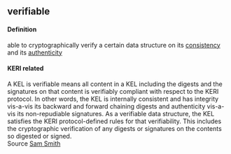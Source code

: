 ## verifiable

<h4>Definition</h4><p>able to cryptographically verify a certain data structure on its <a href="inconsistency">consistency</a> and its <a href="authenticity">authenticity</a></p><h4>KERI related</h4><p>A KEL is verifiable means all content in a KEL including the digests and the signatures on that content is verifiably compliant with respect to the KERI protocol. In other words, the KEL is internally consistent and has integrity vis-a-vis its backward and forward chaining digests and authenticity vis-a-vis its non-repudiable signatures. As a verifiable data structure, the KEL satisfies the KERI protocol-defined rules for that verifiability. This includes the cryptographic verification of any digests or signatures on the contents so digested or signed.<br>Source <a href="https://github.com/WebOfTrust/ietf-keri/blob/main/draft-ssmith-keri.md#basic-terminology">Sam Smith</a></p>

